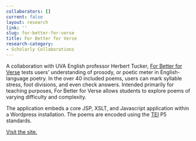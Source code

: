 ```yaml
---
collaborators: []
current: false
layout: research
link: ''
slug: for-better-for-verse
title: For Better for Verse
research-category:
- Scholarly Collaborations
---
```


A collaboration with UVA English professor Herbert Tucker, [For Better for Verse](http://prosody.lib.virginia.edu) tests users' understanding of prosody, or poetic meter in English-language poetry. In the over 40 included poems, users can mark syllable stress, foot divisions, and even check answers. Intended primarily for teaching purposes, For Better for Verse allows students to explore poems of varying difficulty and complexity.

The application embeds a core JSP, XSLT, and Javascript application within a Wordpress installation. The poems are encoded using the [TEI](http://tei-c.org) P5 standards.

[Visit the site.](http://prosody.lib.virginia.edu)
